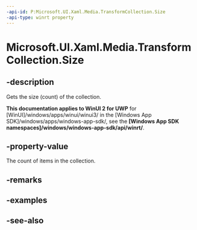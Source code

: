 ```yaml
---
-api-id: P:Microsoft.UI.Xaml.Media.TransformCollection.Size
-api-type: winrt property
---
```


<!-- Property syntax
public uint Size { get; }
-->

# Microsoft.UI.Xaml.Media.TransformCollection.Size

## -description
Gets the size (count) of the collection.

**This documentation applies to WinUI 2 for UWP** for [WinUI]/windows/apps/winui/winui3/ in the [Windows App SDK]/windows/apps/windows-app-sdk/, see the **[Windows App SDK namespaces]/windows/windows-app-sdk/api/winrt/**.

## -property-value
The count of items in the collection.

## -remarks

## -examples

## -see-also
